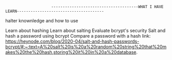                         --------------------------------------WHAT I HAVE LEARN--------------------------------------

halter knownledge and how to use

Learn about hashing
Learn about salting
Evaluate bcrypt's security
Salt and hash a password using bcrypt
Compare a password with a hash
link: https://heynode.com/blog/2020-04/salt-and-hash-passwords-bcrypt/#:~:text=A%20salt%20is%20a%20random%20string%20that%20makes%20the%20hash,storing%20it%20in%20a%20database.

